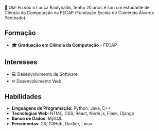 👋 Olá! Eu sou o Lucca Raulynaitis, tenho 20 anos e sou um estudante de Ciência da Computação na FECAP (Fundação Escola de Comércio Álvares Penteado).

## Formação

- 🎓 **Graduação em Ciência da Computação** - FECAP

## Interesses

- 💻 Desenvolvimento de Software
- 🌐 Desenvolvimento Web

## Habilidades

- **Linguagens de Programação**: Python, Java, C++
- **Tecnologias Web**: HTML, CSS, React, Node.js, Flask, Django
- **Banco de Dados**: MySQL
- **Ferramentas**: Git, GitHub, Docker, Linux
